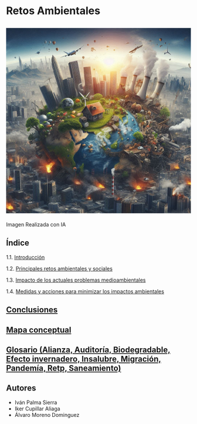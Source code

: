 # Retos Ambientales
![introduccion](img/introduccion.jpg)
---
Imagen Realizada con IA
## Índice
1.1. [Introducción](introduccion.md)

1.2. [Principales retos ambientales y sociales](principalesretos.md)

1.3. [Impacto de los actuales problemas medioambientales]()

1.4. [Medidas y acciones para minimizar los impactos ambientales](medidasyacciones.md)
 
## [Conclusiones]()
## [Mapa conceptual](mapaconceptual.md) 
## [Glosario (Alianza, Auditoría, Biodegradable, Efecto invernadero, Insalubre, Migración, Pandemía, Retp, Saneamiento)](https://www.canva.com/design/DAGXrMpNKFs/JnGVMU9QjNGquODAEW4UNQ/edit?utm_content=DAGXrMpNKFs&utm_campaign=designshare&utm_medium=link2&utm_source=sharebutton)
## Autores
- Iván Palma Sierra
- Iker Cupillar Aliaga
- Álvaro Moreno Dominguez

